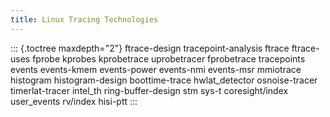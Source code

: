 ```yaml
---
title: Linux Tracing Technologies
---
```


::: {.toctree maxdepth="2"}
ftrace-design tracepoint-analysis ftrace ftrace-uses fprobe kprobes kprobetrace uprobetracer fprobetrace tracepoints events events-kmem events-power events-nmi events-msr mmiotrace histogram histogram-design boottime-trace hwlat_detector osnoise-tracer timerlat-tracer intel_th ring-buffer-design stm sys-t coresight/index user_events rv/index hisi-ptt
:::

